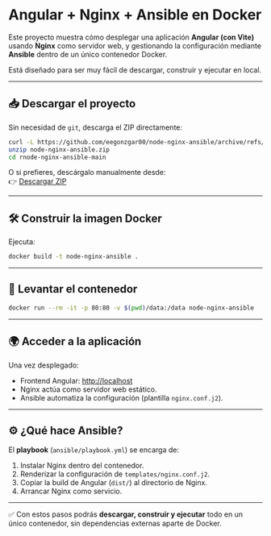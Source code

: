 # Angular + Nginx + Ansible en Docker

Este proyecto muestra cómo desplegar una aplicación **Angular (con Vite)** usando **Nginx** como servidor web, y gestionando la configuración mediante **Ansible** dentro de un único contenedor Docker.  

Está diseñado para ser muy fácil de descargar, construir y ejecutar en local.

---

## 📥 Descargar el proyecto

Sin necesidad de `git`, descarga el ZIP directamente:

```bash
curl -L https://github.com/eegonzgar00/node-nginx-ansible/archive/refs/heads/main.zip -o node-nginx-ansible.zip
unzip node-nginx-ansible.zip
cd rnode-nginx-ansible-main
```

O si prefieres, descárgalo manualmente desde:  
👉 [Descargar ZIP](https://github.com/eegonzgar00/node-nginx-ansible/archive/refs/heads/main.zip)

---

## 🛠️ Construir la imagen Docker

Ejecuta:

```bash
docker build -t node-nginx-ansible .
```

---

## 🚀 Levantar el contenedor

```bash
docker run --rm -it -p 80:80 -v $(pwd)/data:/data node-nginx-ansible 
```

---

## 🌍 Acceder a la aplicación

Una vez desplegado:

- Frontend Angular: [http://localhost](http://localhost)  
- Nginx actúa como servidor web estático.  
- Ansible automatiza la configuración (plantilla `nginx.conf.j2`).  

---

## ⚙️ ¿Qué hace Ansible?

El **playbook** (`ansible/playbook.yml`) se encarga de:

1. Instalar Nginx dentro del contenedor.  
2. Renderizar la configuración de `templates/nginx.conf.j2`.  
3. Copiar la build de Angular (`dist/`) al directorio de Nginx.  
4. Arrancar Nginx como servicio.  

---

✅ Con estos pasos podrás **descargar, construir y ejecutar** todo en un único contenedor, sin dependencias externas aparte de Docker.
